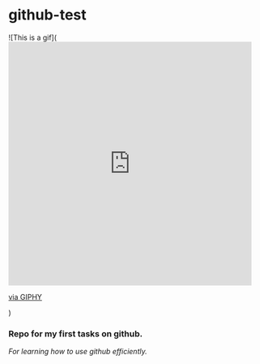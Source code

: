 # github-test

![This is a gif](<iframe src="https://giphy.com/embed/j5Qgf8rf2VYnoWH3SY" width="480" height="480" frameBorder="0" class="giphy-embed" allowFullScreen></iframe><p><a href="https://giphy.com/gifs/fallontonight-jimmy-fallon-tonight-show-starring-j5Qgf8rf2VYnoWH3SY">via GIPHY</a></p>)

### Repo for my first tasks on github.

_For learning how to use github efficiently._
